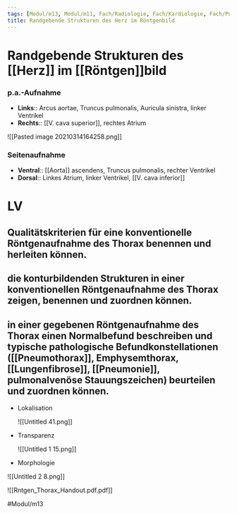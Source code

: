 ```yaml
---
tags: [Modul/m13, Modul/m11, Fach/Radiologie, Fach/Kardiologie, Fach/Pneumologie, Art/Intervention]
title: Randgebende Strukturen des Herz im Röntgenbild
---
```


# Randgebende Strukturen des [[Herz]] im [[Röntgen]]bild
### p.a.-Aufnahme
- **Links**:: Arcus aortae, Truncus pulmonalis, Auricula sinistra, linker Ventrikel
- **Rechts**:: [[V. cava superior]], rechtes Atrium

![[Pasted image 20210314164258.png]]

### Seitenaufnahme
- **Ventral**:: [[Aorta]] ascendens, Truncus pulmonalis, rechter Ventrikel
- **Dorsal**:: Linkes Atrium, linker Ventrikel, [[V. cava inferior]]



# LV


## Qualitätskriterien für eine konventionelle Röntgenaufnahme des Thorax benennen und herleiten können. 

## die konturbildenden Strukturen in einer konventionellen Röntgenaufnahme des Thorax zeigen, benennen und zuordnen können. 

## in einer gegebenen Röntgenaufnahme des Thorax einen Normalbefund beschreiben und typische pathologische Befundkonstellationen ([[Pneumothorax]], Emphysemthorax, [[Lungenfibrose]], [[Pneumonie]], pulmonalvenöse Stauungszeichen) beurteilen und zuordnen können. 

- Lokalisation

    ![[Untitled 41.png]]

- Transparenz

    ![[Untitled 1 15.png]]

- Morphologie

![[Untitled 2 8.png]]

![[Rntgen_Thorax_Handout.pdf.pdf]]

#Modul/m13